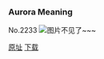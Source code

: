 ### Aurora Meaning
No.2233
![图片不见了~~~](https://imgs.xkcd.com/comics/aurora_meaning.png)

[原址](https://xkcd.com//2233) [下载](https://imgs.xkcd.com/comics/aurora_meaning.png)

